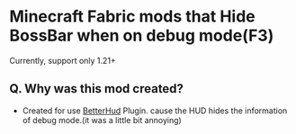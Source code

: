 # Minecraft Fabric mods that Hide BossBar when on debug mode(F3)

Currently, support only 1.21+


Q. Why was this mod created?
- 
- Created for use [BetterHud](https://github.com/toxicity188/BetterHud) Plugin. cause the HUD hides the information of debug mode.(it was a little bit annoying)